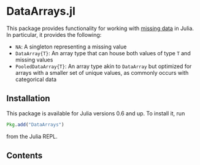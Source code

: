 # DataArrays.jl

This package provides functionality for working with [missing data](https://en.wikipedia.org/wiki/Missing_data)
in Julia.
In particular, it provides the following:

* `NA`: A singleton representing a missing value
* `DataArray{T}`: An array type that can house both values of type `T` and missing values
* `PooledDataArray{T}`: An array type akin to `DataArray` but optimized for arrays with a smaller set of unique
  values, as commonly occurs with categorical data

## Installation

This package is available for Julia versions 0.6 and up.
To install it, run

```julia
Pkg.add("DataArrays")
```

from the Julia REPL.

## Contents

```@contents
```

